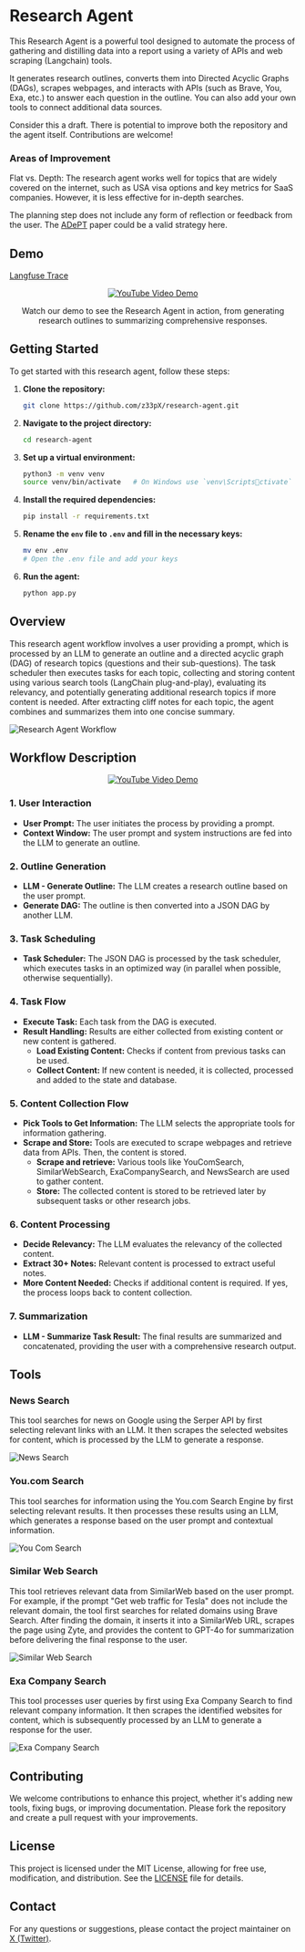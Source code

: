 # Research Agent

This Research Agent is a powerful tool designed to automate the process of gathering and distilling data into a report using a variety of APIs and web scraping (Langchain) tools.

It generates research outlines, converts them into Directed Acyclic Graphs (DAGs), scrapes webpages, and interacts with APIs (such as Brave, You, Exa, etc.) to answer each question in the outline. You can also add your own tools to connect additional data sources.

Consider this a draft. There is potential to improve both the repository and the agent itself. Contributions are welcome!

### Areas of Improvement

Flat vs. Depth: The research agent works well for topics that are widely covered on the internet, such as USA visa options and key metrics for SaaS companies. However, it is less effective for in-depth searches.

The planning step does not include any form of reflection or feedback from the user. The [ADePT](https://arxiv.org/abs/2106.08321) paper could be a valid strategy here.

## Demo

[Langfuse Trace](https://cloud.langfuse.com/project/clvdpeujs0000hl9b7qqzw4n7/traces/ce95336f-418e-41df-8b4f-bf9cef10f364?observation=31f3979a-9c2f-4102-bc02-420744ea2f17&display=details)

<div align="center">
  <a href="https://youtu.be/JLB8A0O7C5g">
    <img src="https://img.youtube.com/vi/JLB8A0O7C5g/maxresdefault.jpg" alt="YouTube Video Demo">
  </a>
  <p>Watch our demo to see the Research Agent in action, from generating research outlines to summarizing comprehensive responses.</p>
</div>

## Getting Started

To get started with this research agent, follow these steps:

1. **Clone the repository:**

   ```bash
   git clone https://github.com/z33pX/research-agent.git
   ```

2. **Navigate to the project directory:**

   ```bash
   cd research-agent
   ```

3. **Set up a virtual environment:**

   ```bash
   python3 -m venv venv
   source venv/bin/activate   # On Windows use `venv\Scriptsctivate`
   ```

4. **Install the required dependencies:**

   ```bash
   pip install -r requirements.txt
   ```

5. **Rename the `env` file to `.env` and fill in the necessary keys:**

   ```bash
   mv env .env
   # Open the .env file and add your keys
   ```

6. **Run the agent:**

   ```bash
   python app.py
   ```

## Overview

This research agent workflow involves a user providing a prompt, which is processed by an LLM to generate an outline and a directed acyclic graph (DAG) of research topics (questions and their sub-questions). The task scheduler then executes tasks for each topic, collecting and storing content using various search tools (LangChain plug-and-play), evaluating its relevancy, and potentially generating additional research topics if more content is needed. After extracting cliff notes for each topic, the agent combines and summarizes them into one concise summary.

![Research Agent Workflow](images/research-agent-v2.png)

## Workflow Description

<div align="center">
  <a href="https://youtu.be/CoBMtCuA4MM">
    <img src="https://img.youtube.com/vi/CoBMtCuA4MM/maxresdefault.jpg" alt="YouTube Video Demo">
  </a>
</div>

### 1. User Interaction

- **User Prompt:** The user initiates the process by providing a prompt.
- **Context Window:** The user prompt and system instructions are fed into the LLM to generate an outline.

### 2. Outline Generation

- **LLM - Generate Outline:** The LLM creates a research outline based on the user prompt.
- **Generate DAG:** The outline is then converted into a JSON DAG by another LLM.

### 3. Task Scheduling

- **Task Scheduler:** The JSON DAG is processed by the task scheduler, which executes tasks in an optimized way (in parallel when possible, otherwise sequentially).

### 4. Task Flow

- **Execute Task:** Each task from the DAG is executed.
- **Result Handling:** Results are either collected from existing content or new content is gathered.
  - **Load Existing Content:** Checks if content from previous tasks can be used.
  - **Collect Content:** If new content is needed, it is collected, processed and added to the state and database.

### 5. Content Collection Flow

- **Pick Tools to Get Information:** The LLM selects the appropriate tools for information gathering.
- **Scrape and Store:** Tools are executed to scrape webpages and retrieve data from APIs. Then, the content is stored.
  - **Scrape and retrieve:** Various tools like YouComSearch, SimilarWebSearch, ExaCompanySearch, and NewsSearch are used to gather content.
  - **Store:** The collected content is stored to be retrieved later by subsequent tasks or other research jobs.

### 6. Content Processing

- **Decide Relevancy:** The LLM evaluates the relevancy of the collected content.
- **Extract 30+ Notes:** Relevant content is processed to extract useful notes.
- **More Content Needed:** Checks if additional content is required. If yes, the process loops back to content collection.

### 7. Summarization

- **LLM - Summarize Task Result:** The final results are summarized and concatenated, providing the user with a comprehensive research output.

## Tools

### News Search

This tool searches for news on Google using the Serper API by first selecting relevant links with an LLM. It then scrapes the selected websites for content, which is processed by the LLM to generate a response.

![News Search](images/news-search-tool.png)

### You.com Search

This tool searches for information using the You.com Search Engine by first selecting relevant results. It then processes these results using an LLM, which generates a response based on the user prompt and contextual information.

![You Com Search](images/youcom-search.png)

### Similar Web Search

This tool retrieves relevant data from SimilarWeb based on the user prompt. For example, if the prompt "Get web traffic for Tesla" does not include the relevant domain, the tool first searches for related domains using Brave Search. After finding the domain, it inserts it into a SimilarWeb URL, scrapes the page using Zyte, and provides the content to GPT-4o for summarization before delivering the final response to the user.

![Similar Web Search](images/similar-web-search.png)

### Exa Company Search

This tool processes user queries by first using Exa Company Search to find relevant company information. It then scrapes the identified websites for content, which is subsequently processed by an LLM to generate a response for the user.

![Exa Company Search](images/exa-company-search.png)

## Contributing

We welcome contributions to enhance this project, whether it's adding new tools, fixing bugs, or improving documentation. Please fork the repository and create a pull request with your improvements.

## License

This project is licensed under the MIT License, allowing for free use, modification, and distribution. See the [LICENSE](https://opensource.org/license/mit) file for details.

## Contact

For any questions or suggestions, please contact the project maintainer on [X (Twitter)](https://x.com/dan_schoenbohm).
